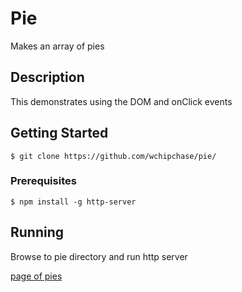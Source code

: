 # Pie
Makes an array of pies


## Description
This demonstrates using the DOM and onClick events

## Getting Started
```
$ git clone https://github.com/wchipchase/pie/
```
### Prerequisites
```
$ npm install -g http-server
```

## Running
Browse to pie directory and run http server

[page of pies](https://raw.githubusercontent.com/wchipchase/pie/master/screenshots/pie.JPG "a bunch of pies")